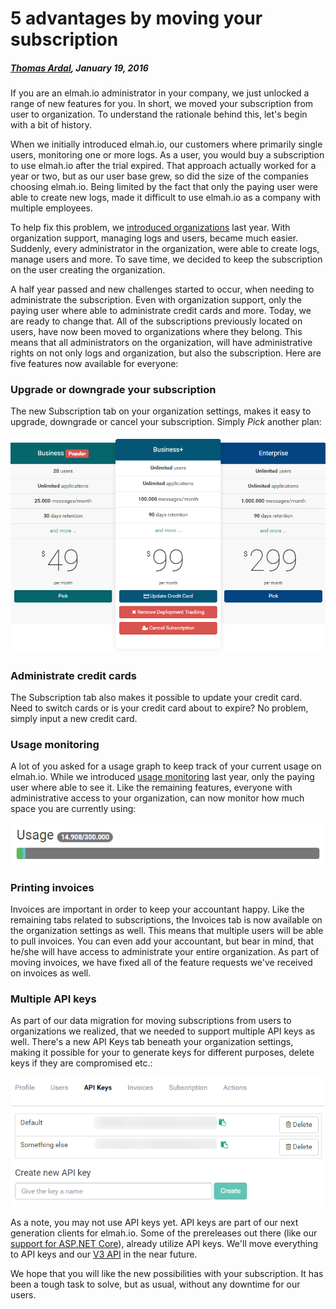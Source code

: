 # 5 advantages by moving your subscription

##### [Thomas Ardal](http://elmah.io/about/), January 19, 2016

If you are an elmah.io administrator in your company, we just unlocked a range of new features for you. In short, we moved your subscription from user to organization. To understand the rationale behind this, let's begin with a bit of history.

When we initially introduced elmah.io, our customers where primarily single users, monitoring one or more logs. As a user, you would buy a subscription to use elmah.io after the trial expired. That approach actually worked for a year or two, but as our user base grew, so did the size of the companies choosing elmah.io. Being limited by the fact that only the paying user were able to create new logs, made it difficult to use elmah.io as a company with multiple employees.

To help fix this problem, we [introduced organizations](/organization-support/) last year. With organization support, managing logs and users, became much easier. Suddenly, every administrator in the organization, were able to create logs, manage users and more. To save time, we decided to keep the subscription on the user creating the organization.

A half year passed and new challenges started to occur, when needing to administrate the subscription. Even with organization support, only the paying user where able to administrate credit cards and more. Today, we are ready to change that. All of the subscriptions previously located on users, have now been moved to organizations where they belong. This means that all administrators on the organization, will have administrative rights on not only logs and organization, but also the subscription. Here are five features now available for everyone:

### Upgrade or downgrade your subscription

The new Subscription tab on your organization settings, makes it easy to upgrade, downgrade or cancel your subscription. Simply *Pick* another plan:

![Upgrade or downgrade subscription](images/pick_plan.png)

### Administrate credit cards

The Subscription tab also makes it possible to update your credit card. Need to switch cards or is your credit card about to expire? No problem, simply input a new credit card.

### Usage monitoring

A lot of you asked for a usage graph to keep track of your current usage on elmah.io. While we introduced [usage monitoring](http://blog.elmah.io/usage-monitoring/) last year, only the paying user where able to see it. Like the remaining features, everyone with administrative access to your organization, can now monitor how much space you are currently using:

![Usage graph](images/usage_graph.png)

### Printing invoices

Invoices are important in order to keep your accountant happy. Like the remaining tabs related to subscriptions, the Invoices tab is now available on the organization settings as well. This means that multiple users will be able to pull invoices. You can even add your accountant, but bear in mind, that he/she will have access to administrate your entire organization. As part of moving invoices, we have fixed all of the feature requests we've received on invoices as well.

### Multiple API keys

As part of our data migration for moving subscriptions from users to organizations we realized, that we needed to support multiple API keys as well. There's a new API Keys tab beneath your organization settings, making it possible for your to generate keys for different purposes, delete keys if they are compromised etc.:

![API Keys](images/api_keys.png)

As a note, you may not use API keys yet. API keys are part of our next generation clients for elmah.io. Some of the prereleases out there (like our [support for ASP.NET Core](http://docs.elmah.io/logging-to-elmah-io-from-aspnet-core/)), already utilize API keys. We'll move everything to API keys and our [V3 API](https://api.elmah.io/swagger/ui/index) in the near future.

We hope that you will like the new possibilities with your subscription. It has been a tough task to solve, but as usual, without any downtime for our users.